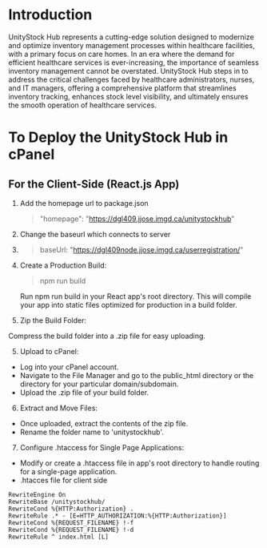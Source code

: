 # Introduction
UnityStock Hub represents a cutting-edge solution designed to modernize and optimize inventory management processes within healthcare facilities, with a primary focus on care homes. In an era where the demand for efficient healthcare services is ever-increasing, the importance of seamless inventory management cannot be overstated. UnityStock Hub steps in to address the critical challenges faced by healthcare administrators, nurses, and IT managers, offering a comprehensive platform that streamlines inventory tracking, enhances stock level visibility, and ultimately ensures the smooth operation of healthcare services.

# To Deploy the UnityStock Hub in cPanel
## For the Client-Side (React.js App)
1. Add the homepage url to package.json
   >  "homepage": "https://dgl409.jjose.imgd.ca/unitystockhub"
2. Change the baseurl which connects to server
3. >   baseUrl: "https://dgl409node.jjose.imgd.ca/userregistration/" 
4. Create a Production Build:
   > npm run build
   
   Run npm run build in your React app's root directory. This will compile your app into static files optimized for production in a build folder.
   
5. Zip the Build Folder:

Compress the build folder into a .zip file for easy uploading.

5. Upload to cPanel:

* Log into your cPanel account.
* Navigate to the File Manager and go to the public_html directory or the directory for your particular domain/subdomain.
* Upload the .zip file of your build folder.
  
6. Extract and Move Files:
   
* Once uploaded, extract the contents of the zip file.
* Rename the folder name to 'unitystockhub'.

7. Configure .htaccess for Single Page Applications:

* Modify or create a .htaccess file in  app's root directory to handle routing for a single-page application.
* .htacces file for client side
> <IfModule mod_rewrite.c>
    RewriteEngine On
    RewriteBase /unitystockhub/
    RewriteCond %{HTTP:Authorization} .
    RewriteRule .* - [E=HTTP_AUTHORIZATION:%{HTTP:Authorization}]
    RewriteCond %{REQUEST_FILENAME} !-f
    RewriteCond %{REQUEST_FILENAME} !-d
    RewriteRule ^ index.html [L]    
</IfModule>

